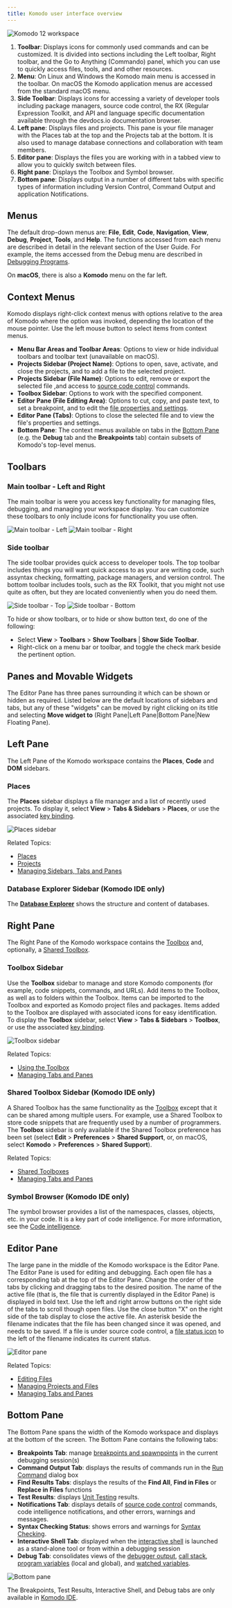 ```yaml
---
title: Komodo user interface overview
---
```


![Komodo 12 workspace](/images/workspace_overview.png)

1. **Toolbar**: Displays icons for commonly used commands and can be customized. It is divided into sections including the Left toolbar, Right toolbar, and the Go to Anything (Commando) panel, which you can use to quickly access files, tools, and and other resources.
1. **Menu**: On Linux and Windows the Komodo main menu is accessed in the toolbar. On macOS the Komodo application menus are accessed from the standard macOS menu.
1. **Side Toolbar**: Displays icons for accessing a variety of developer tools including package managers, source code control, the RX (Regular Expression Toolkit, and API and language specific documentation available through the devdocs.io documentation browser.
1. **Left pane**: Displays files and projects. This pane is your file manager with the Places tab at the top and the Projects tab at the bottom. It is also used to manage database connections and collaboration with team members.
1. **Editor pane**: Displays the files you are working with in a tabbed view to allow you to quickly switch between files.
1. **Right pane**: Displays the Toolbox and Symbol browser.
1. **Bottom pane**: Displays output in a number of different tabs with specific types of information including Version Control, Command Output and application Notifications.


## Menus
<a name="Menus" id="Menus"></a>
The default drop-down menus are: **File**, **Edit**, **Code**, **Navigation**, **View**, **Debug**, **Project**, **Tools**, and **Help**. The functions accessed from each menu are described in detail in the relevant section of the User Guide. For example, the items accessed from the Debug menu are described in [Debugging Programs](debugger.html).

On **macOS**, there is also a **Komodo** menu on the far left.

## Context Menus
<a name="Context_Menus" id="Context_Menus"></a>
Komodo displays right-click context menus with options relative to the area of Komodo where the option was invoked, depending the location of the mouse pointer. Use the left mouse button to select items from context menus.

- **Menu Bar Areas and Toolbar Areas**: Options to view or hide individual toolbars and toolbar text (unavailable on macOS).
- **Projects Sidebar (Project Name)**: Options to open, save, activate, and close the projects, and to add a file to the selected project.
- **Projects Sidebar (File Name)**: Options to edit, remove or export the selected file ,and access to [source code control](scc.html#scc_commands) commands.
- **Toolbox Sidebar**: Options to work with the specified component.
- **Editor Pane (File Editing Area)**: Options to cut, copy, and paste text, to set a breakpoint, and to edit the [file properties and settings](files.html#files_settings).
- **Editor Pane (Tabs)**: Options to close the selected file and to view the file's properties and settings.
- **Bottom Pane**: The context menus available on tabs in the [Bottom Pane](#Output_Pane) (e.g. the **Debug** tab and the **Breakpoints** tab) contain subsets of Komodo's top-level menus.  

## Toolbars
<a name="Toolbars" id="Toolbars"></a>

### Main toolbar - Left and Right

The main toolbar is were you access key functionality for managing files, debugging, and managing your workspace display. You can customize these toolbars to only include icons for functionality you use often.

![Main toolbar - Left](/images/main_tool_left.png)
![Main toolbar - Right](/images/main_tool_right.png)

### Side toolbar

The side toolbar provides quick access to developer tools. The top toolbar includes things you will want quick access to as your are writing code, such assyntax checking, formatting, package managers, and version control. The bottom toolbar includes tools, such as the RX Toolkit, that you might not use quite as often, but they are located conveniently when you do need them.

![Side toolbar - Top](/images/side_tool_top.png)
![Side toolbar - Bottom](/images/side_tool_bottom.png)

To hide or show toolbars, or to hide or show button text, do one of the following:

- Select **View** > **Toolbars** > **Show Toolbars** | **Show Side Toolbar**.
- Right-click on a menu bar or toolbar, and toggle the check mark beside the pertinent option.

## Panes and Movable Widgets
<a name="moveable_widgets" id="moveable_widgets"></a>
The Editor Pane has three panes surrounding it which can be shown or hidden as required. Listed below are the default locations of sidebars and tabs, but any of these "widgets" can be moved by right clicking on its title and selecting **Move widget to** (Right Pane|Left Pane|Bottom Pane|New Floating Pane).

## Left Pane
<a name="Left_Pane" id="Left_Pane"></a>
The Left Pane of the Komodo workspace contains the **Places**, **Code** and **DOM** sidebars.

### Places
<a name="places_sidebar" id="places_sidebar"></a>
The **Places** sidebar displays a file manager and a list of recently used projects. To display it, select **View** > **Tabs & Sidebars** > **Places**, or use the associated [key binding](prefs.html#Config_Key_Bindings).

![Places sidebar](/images/places_projects.png)  

Related Topics:

- [Places](places.html)
- [Projects](project.html)
- [Managing Sidebars, Tabs and Panes](managing_ui_widgets.html)

### Database Explorer Sidebar (Komodo IDE only)
<a name="DB_Explorer_Tab" id="db_tab"></a>
The **[Database Explorer](db_explorer.html)** shows the structure and content of databases.

## Right Pane
<a name="Right_Pane" id="Right_Pane"></a>
The Right Pane of the Komodo workspace contains the [Toolbox](toolbox.html) and, optionally, a [Shared Toolbox](toolbox.html).

### Toolbox Sidebar
<a name="Toolbox_Tab" id="Toolbox_Tab"></a>
Use the **Toolbox** sidebar to manage and store Komodo components (for example, code snippets, commands, and URLs). Add items to the Toolbox, as well as to folders within the Toolbox. Items can be imported to the Toolbox and exported as Komodo project files and packages. Items added to the Toolbox are displayed with associated icons for easy identification. To display the **Toolbox** sidebar, select **View** > **Tabs & Sidebars** > **Toolbox**, or use the associated [key binding](prefs.html#Config_Key_Bindings).

![Toolbox sidebar](/images/sidebar_toolbox.png)  

Related Topics:

- [Using the Toolbox](toolbox.html)
- [Managing Tabs and Panes](#manage)

### Shared Toolbox Sidebar (Komodo IDE only)
<a name="Shared_Toolbox_Tab" id="Shared_Toolbox_Tab"></a>
A Shared Toolbox has the same functionality as the [Toolbox](#Toolbox_Tab) except that it can be shared among multiple users. For example, use a Shared Toolbox to store code snippets that are frequently used by a number of programmers. The **Toolbox** sidebar is only available if the Shared Toolbox preference has been set (select **Edit** > **Preferences** > **Shared Support**, or, on macOS, select **Komodo** > **Preferences** > **Shared Support**).

Related Topics:

- [Shared Toolboxes](toolbox.html)
- [Managing Tabs and Panes](#manage)

### Symbol Browser (Komodo IDE only)
<a name="Code_Tab" id="Code_Tab"></a>

The symbol browser provides a list of the namespaces, classes, objects, etc. in your code. It is a key part of code intelligence. For more information, see the [Code intelligence](codeintel.html).

## Editor Pane
<a name="Editor_Pane" id="Editor_Pane"></a>
The large pane in the middle of the Komodo workspace is the Editor Pane. The Editor Pane is used for editing and debugging. Each open file has a corresponding tab at the top of the Editor Pane. Change the order of the tabs by clicking and dragging tabs to the desired position. The name of the active file (that is, the file that is currently displayed in the Editor Pane) is displayed in bold text. Use the left and right arrow buttons on the right side of the tabs to scroll though open files. Use the close button "X" on the right side of the tab display to close the active file. An asterisk beside the filename indicates that the file has been changed since it was opened, and needs to be saved. If a file is under source code control, a [file status icon](scc.html#file_status) to the left of the filename indicates its current status.

![Editor pane](/images/editor_pane.png)  

Related Topics:

- [Editing Files](editor.html)
- [Managing Projects and Files](project.html)
- [Managing Tabs and Panes](#manage)

<a name="Output_Pane" id="Output_Pane"></a>
## Bottom Pane

The Bottom Pane spans the width of the Komodo workspace and displays at the bottom of the screen. The Bottom Pane contains the following tabs:

- **Breakpoints Tab**: manage [breakpoints and spawnpoints](debugger.html#breakpoints_and_spawnpoints) in the current debugging session(s)
- **Command Output Tab**: displays the results of commands run in the [Run Command](run.html#run_create) dialog box
- **Find Results Tabs**: displays the results of the **Find All**, **Find in Files** or **Replace in Files** functions
- **Test Results**: displays [Unit Testing](unittest.html) results.
- **Notifications Tab**: displays details of [source code control](scc.html) commands, code intelligence notifications, and other errors, warnings and messages.
- **Syntax Checking Status**: shows errors and warnings for [Syntax Checking](editor.html#Linting).
- **Interactive Shell Tab**: displayed when the [interactive shell](intshell.html) is launched as a stand-alone tool or from within a debugging session
- **Debug Tab**: consolidates views of the [debugger output](debugger.html#output_tab), [call stack](debugger.html#Call_Stack), [program variables](debugger.html#viewing_variables) (local and global), and [watched variables](debugger.html#Watching_Variables).

![Bottom pane](/images/bottom_pane.png)  

The Breakpoints, Test Results, Interactive Shell, and Debug tabs are only available in [Komodo IDE](https://www.activestate.com/komodo-edit).

